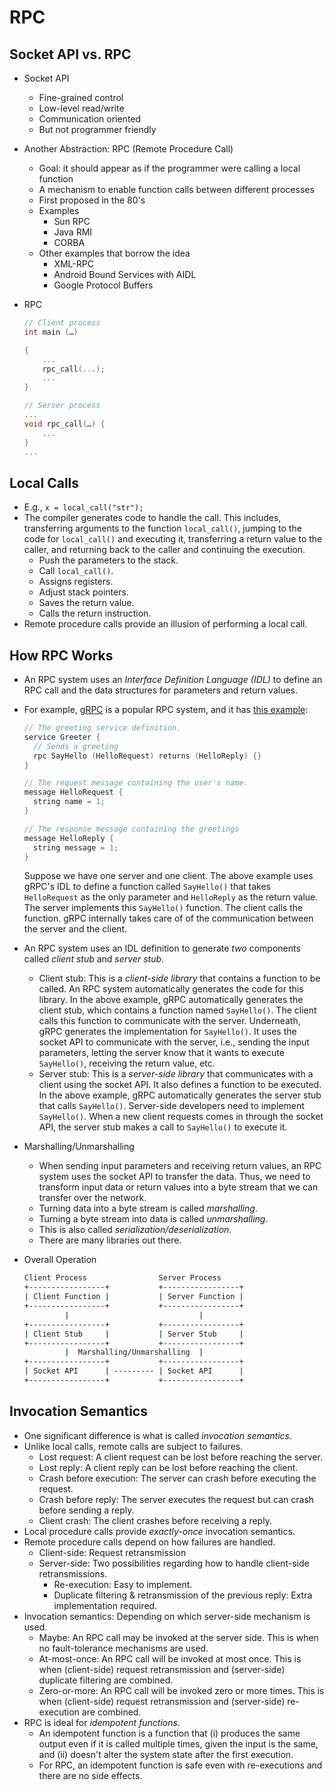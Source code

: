 # RPC

## Socket API vs. RPC

* Socket API
    * Fine-grained control
    * Low-level read/write
    * Communication oriented
    * But not programmer friendly
* Another Abstraction: RPC (Remote Procedure Call)
    * Goal: it should appear as if the programmer were calling a local function
    * A mechanism to enable function calls between different processes
    * First proposed in the 80's
    * Examples
        * Sun RPC
        * Java RMI
        * CORBA
    * Other examples that borrow the idea
        * XML-RPC
        * Android Bound Services with AIDL
        * Google Protocol Buffers
* RPC

    ```c
    // Client process
    int main (…)

    {
        ...
        rpc_call(...);
        ...
    }

    // Server process
    ...
    void rpc_call(…) {
        ...
    }
    ...
    ```

## Local Calls

* E.g., `x = local_call("str");`
* The compiler generates code to handle the call. This includes, transferring arguments to the
  function `local_call()`, jumping to the code for `local_call()` and executing it, transferring
  a return value to the caller, and returning back to the caller and continuing the execution.
    * Push the parameters to the stack.
    * Call `local_call()`.
    * Assigns registers.
    * Adjust stack pointers.
    * Saves the return value.
    * Calls the return instruction.
* Remote procedure calls provide an illusion of performing a local call.

## How RPC Works

* An RPC system uses an *Interface Definition Language (IDL)* to define an RPC call and the data
  structures for parameters and return values.
* For example, [gRPC](https://grpc.io/) is a popular RPC system, and it has [this
  example](https://grpc.io/docs/languages/cpp/quickstart/#update-the-grpc-service):

  ```c
  // The greeting service definition.
  service Greeter {
    // Sends a greeting
    rpc SayHello (HelloRequest) returns (HelloReply) {}
  }

  // The request message containing the user's name.
  message HelloRequest {
    string name = 1;
  }

  // The response message containing the greetings
  message HelloReply {
    string message = 1;
  }
  ```

  Suppose we have one server and one client. The above example uses gRPC's IDL to define a function
  called `SayHello()` that takes `HelloRequest` as the only parameter and `HelloReply` as the return
  value. The server implements this `SayHello()` function. The client calls the function. gRPC
  internally takes care of of the communication between the server and the client.
* An RPC system uses an IDL definition to generate *two* components called *client stub* and *server
  stub*.
    * Client stub: This is a *client-side library* that contains a function to be called. An RPC
      system automatically generates the code for this library. In the above example, gRPC
      automatically generates the client stub, which contains a function named `SayHello()`. The
      client calls this function to communicate with the server. Underneath, gRPC generates the
      implementation for `SayHello()`. It uses the socket API to communicate with the server, i.e.,
      sending the input parameters, letting the server know that it wants to execute `SayHello()`,
      receiving the return value, etc.
    * Server stub: This is a *server-side library* that communicates with a client using the socket
      API. It also defines a function to be executed. In the above example, gRPC automatically
      generates the server stub that calls `SayHello()`. Server-side developers need to implement
      `SayHello()`. When a new client requests comes in through the socket API, the server stub
      makes a call to `SayHello()` to execute it.
* Marshalling/Unmarshalling
    * When sending input parameters and receiving return values, an RPC system uses the socket API
      to transfer the data. Thus, we need to transform input data or return values into a byte
      stream that we can transfer over the network.
    * Turning data into a byte stream is called *marshalling*.
    * Turning a byte stream into data is called *unmarshalling*.
    * This is also called *serialization/deserialization*.
    * There are many libraries out there.
* Overall Operation

  ```bash
  Client Process                Server Process
  +-----------------+           +-----------------+
  | Client Function |           | Server Function |
  +-----------------+           +-----------------+
           |                             |
  +-----------------+           +-----------------+
  | Client Stub     |           | Server Stub     |
  +-----------------+           +-----------------+
           |  Marshalling/Unmarshalling  |
  +-----------------+           +-----------------+
  | Socket API      | --------- | Socket API      |
  +-----------------+           +-----------------+
  ```

## Invocation Semantics

* One significant difference is what is called *invocation semantics*.
* Unlike local calls, remote calls are subject to failures.
    * Lost request: A client request can be lost before reaching the server.
    * Lost reply: A client reply can be lost before reaching the client.
    * Crash before execution: The server can crash before executing the request.
    * Crash before reply: The server executes the request but can crash before sending a reply.
    * Client crash: The client crashes before receiving a reply.
* Local procedure calls provide *exactly-once* invocation semantics.
* Remote procedure calls depend on how failures are handled.
    * Client-side: Request retransmission
    * Server-side: Two possibilities regarding how to handle client-side retransmissions.
        * Re-execution: Easy to implement.
        * Duplicate filtering & retransmission of the previous reply: Extra implementation required.
* Invocation semantics: Depending on which server-side mechanism is used.
    * Maybe: An RPC call may be invoked at the server side. This is when no fault-tolerance
      mechanisms are used.
    * At-most-once: An RPC call will be invoked at most once. This is when (client-side) request
      retransmission and (server-side) duplicate filtering are combined.
    * Zero-or-more: An RPC call will be invoked zero or more times. This is when (client-side)
      request retransmission and (server-side) re-execution are combined.
* RPC is ideal for *idempotent functions*.
    * An idempotent function is a function that (i) produces the same output even if it is called
      multiple times, given the input is the same, and (ii) doesn't alter the system state after the
      first execution.
    * For RPC, an idempotent function is safe even with re-executions and there are no side effects.
